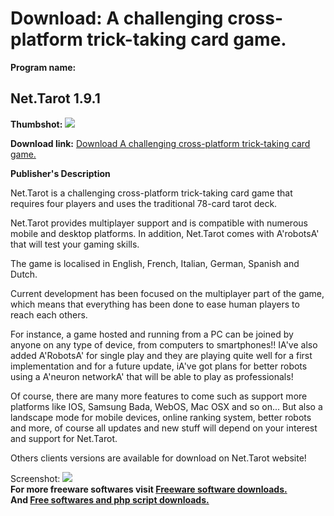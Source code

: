 # Download: A challenging cross-platform trick-taking card game.

**Program name:**

## Net.Tarot 1.9.1

  
**Thumbshot:** ![](http://www.freewarefiles.com/screenshot/nettarot_md.jpg)   
  
**Download link:** [Download A challenging cross-platform trick-taking card game.](http://freesoftwares.boysofts.com/Net-Tarot_program_99072.html)  
  


**Publisher's Description**  
  


Net.Tarot is a challenging cross-platform trick-taking card game that requires four players and uses the traditional 78-card tarot deck. 

Net.Tarot provides multiplayer support and is compatible with numerous mobile and desktop platforms. In addition, Net.Tarot comes with A'robotsA' that will test your gaming skills.

The game is localised in English, French, Italian, German, Spanish and Dutch.

Current development has been focused on the multiplayer part of the game, which means that everything has been done to ease human players to reach each others. 

For instance, a game hosted and running from a PC can be joined by anyone on any type of device, from computers to smartphones!! IA've also added A'RobotsA' for single play and they are playing quite well for a first implementation and for a future update, iA've got plans for better robots using a A'neuron networkA' that will be able to play as professionals! 

Of course, there are many more features to come such as support more platforms like IOS, Samsung Bada, WebOS, Mac OSX and so on... But also a landscape mode for mobile devices, online ranking system, better robots and more, of course all updates and new stuff will depend on your interest and support for Net.Tarot.

Others clients versions are available for download on Net.Tarot website!

  
  
Screenshot: ![](http://www.freewarefiles.com/screenshot/nettarot.jpg)   
**For more freeware softwares visit [Freeware software downloads.](http://freesoftwares.boysofts.com/)**   
**And [Free softwares and php script downloads.](http://www.boysofts.com/)**
